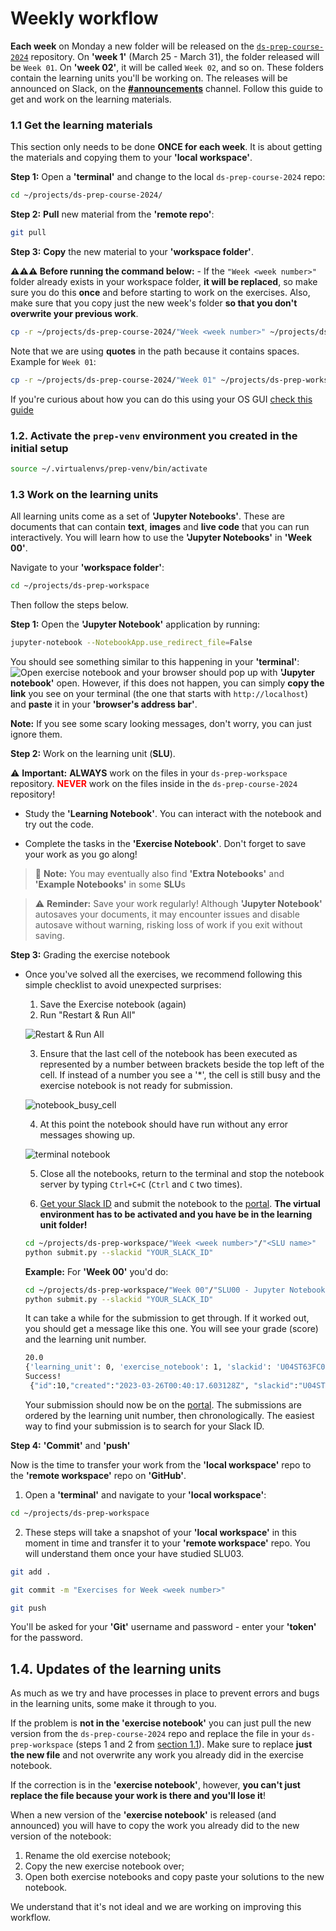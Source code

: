 # Weekly workflow

**Each week** on Monday a new folder will be released on the [`ds-prep-course-2024`](https://github.com/LDSSA/ds-prep-course-2024) repository. On **'week 1'** (March 25 - March 31), the folder released will be `Week 01`. On **'week 02'**, it will be called `Week 02`, and so on. These folders contain the learning units you'll be working on. The releases will be announced on Slack, on the **[#announcements](https://ldsaprepcourse2024.slack.com/archives/C06FMLGUL82)** channel. Follow this guide to get and work on the learning materials.

### 1.1 Get the learning materials

This section only needs to be done **ONCE for each week**. It is about getting the materials and copying them to your **'local workspace'**.

**Step 1:** Open a **'terminal'** and change to the local `ds-prep-course-2024` repo:

```bash
cd ~/projects/ds-prep-course-2024/
```

**Step 2:** **Pull** new material from the **'remote repo'**:

```bash
git pull
```

**Step 3:** **Copy** the new material to your **'workspace folder'**.

**⚠️⚠️⚠️ Before running the command below:** - If the `"Week <week number>"` folder already exists in your workspace folder, **it will be replaced**, so make sure you do this **once** and before starting to work on the exercises. Also, make sure that you copy just the new week's folder **so that you don't overwrite your previous work**.

```bash
cp -r ~/projects/ds-prep-course-2024/"Week <week number>" ~/projects/ds-prep-workspace/
```

Note that we are using **quotes** in the path because it contains spaces. Example for `Week 01`:

```bash
cp -r ~/projects/ds-prep-course-2024/"Week 01" ~/projects/ds-prep-workspace/
```

If you're curious about how you can do this using your OS GUI [check this guide](guides/using_os_gui_to_manage_directories.md)

### 1.2. Activate the `prep-venv` environment you created in the initial setup

```bash
source ~/.virtualenvs/prep-venv/bin/activate
```

### 1.3 Work on the learning units

All learning units come as a set of **'Jupyter Notebooks'**. These are documents that can contain **text**, **images** and **live code** that you can run interactively. You will learn how to use the **'Jupyter Notebooks'** in **'Week 00'**.

Navigate to your **'workspace folder'**:

```bash
cd ~/projects/ds-prep-workspace
```

Then follow the steps below.

**Step 1:** Open the **'Jupyter Notebook'** application by running:

```bash
jupyter-notebook --NotebookApp.use_redirect_file=False
```

You should see something similar to this happening in your **'terminal'**:
![Open exercise notebook](media/jupyter_terminal.png "Open exercise notebook")
and your browser should pop up with **'Jupyter notebook'** open. However, if this does not happen, you can simply **copy the link** you see on your terminal (the one that starts with `http://localhost`) and **paste** it in your **'browser's address bar'**.

**Note:** If you see some scary looking messages, don't worry, you can just ignore them.

**Step 2:** Work on the learning unit (**SLU**).

⚠️ **Important:** **ALWAYS** work on the files in your `ds-prep-workspace` repository. **<a style="color: red;">NEVER</a>** work on the files inside in the `ds-prep-course-2024` repository!

- Study the **'Learning Notebook'**. You can interact with the notebook and try out the code.

- Complete the tasks in the **'Exercise Notebook'**. Don't forget to save your work as you go along!

> 📝 **Note:** You may eventually also find **'Extra Notebooks'** and **'Example Notebooks'** in some **SLU**s

> ⚠️ **Reminder:** Save your work regularly! Although **'Jupyter Notebook'** autosaves your documents, it may encounter issues and disable autosave without warning, risking loss of work if you exit without saving.

<a name="link-to-grading"></a>
**Step 3:** Grading the exercise notebook

- Once you've solved all the exercises, we recommend following this simple checklist to avoid unexpected surprises:

  1.  Save the Exercise notebook (again)
  2.  Run "Restart & Run All"

  ![Restart & Run All](media/jupyter_clear_and_run.png)

  3.  Ensure that the last cell of the notebook has been executed as represented by a number between brackets beside the top left of the cell. If instead of a number you see a '\*', the cell is still busy and the exercise notebook is not ready for submission.

  ![notebook_busy_cell](media/notebook_busy_cell.png)

  4.  At this point the notebook should have run without any error messages showing up.

  ![terminal notebook](media/terminal_notebook.png)

  5.  Close all the notebooks, return to the terminal and stop the notebook server by typing `Ctrl+C+C` (`Ctrl` and `C` two times).

  6.  [Get your Slack ID](https://moshfeu.medium.com/how-to-find-my-member-id-in-slack-workspace-d4bba942e38c) and submit the notebook to the [portal](https://prep-course-portal.ldsacademy.org/). **The virtual environment has to be activated and you have be in the learning unit folder!**

  ```bash
  cd ~/projects/ds-prep-workspace/"Week <week number>"/"<SLU name>"
  python submit.py --slackid "YOUR_SLACK_ID"
  ```

  **Example:** For **'Week 00'** you'd do:

  ```bash
  cd ~/projects/ds-prep-workspace/"Week 00"/"SLU00 - Jupyter Notebook"
  python submit.py --slackid "YOUR_SLACK_ID"
  ```

  It can take a while for the submission to get through. If it worked out, you should get a message like this one. You will see your grade (score) and the learning unit number.

  ```bash
  20.0
  {'learning_unit': 0, 'exercise_notebook': 1, 'slackid': 'U04ST63FC02', 'score': 20.0}
  Success!
   {"id":10,"created":"2023-03-26T00:40:17.603128Z", "slackid":"U04ST63FC02", "learning_unit" 0, "exercise_notebook":1, "score":20.0}
  ```

  Your submission should now be on the [portal](https://prep-course-portal.ldsacademy.org/). The submissions are ordered by the learning unit number, then chronologically. The easiest way to find your submission is to search for your Slack ID.

**Step 4:** **'Commit'** and **'push'**

Now is the time to transfer your work from the **'local workspace'** repo to the **'remote workspace'** repo on **'GitHub'**.

1.  Open a **'terminal'** and navigate to your **'local workspace'**:

```bash
cd ~/projects/ds-prep-workspace
```

2.  These steps will take a snapshot of your **'local workspace'** in this moment in time and transfer it to your **'remote workspace'** repo. You will understand them once your have studied SLU03.

```bash
git add .
```

```bash
git commit -m "Exercises for Week <week number>"
```

```bash
git push
```

You'll be asked for your **'Git'** username and password - enter your **'token'** for the password.

## 1.4. Updates of the learning units

As much as we try and have processes in place to prevent errors and bugs in the learning units, some make it through to you.

If the problem is **not in the 'exercise notebook'** you can just pull the new version from the `ds-prep-course-2024` repo and replace the file in your `ds-prep-workspace` (steps 1 and 2 from [section 1.1](#11-get-the-learning-materials)). Make sure to replace **just the new file** and not overwrite any work you already did in the exercise notebook.

If the correction is in the **'exercise notebook'**, however, **you can't just replace the file because your work is there and you'll lose it**!

When a new version of the **'exercise notebook'** is released (and announced) you will have to copy the work you already did to the new version of the notebook:

1. Rename the old exercise notebook;
1. Copy the new exercise notebook over;
1. Open both exercise notebooks and copy paste your solutions to the new notebook.

We understand that it's not ideal and we are working on improving this workflow.
